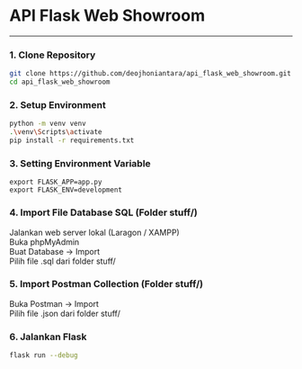 # API Flask Web Showroom
---
### 1. Clone Repository

```bash
git clone https://github.com/deojhoniantara/api_flask_web_showroom.git
cd api_flask_web_showroom
```  

### 2. Setup Environment

```bash
python -m venv venv
.\venv\Scripts\activate        
pip install -r requirements.txt
```  

### 3. Setting Environment Variable
```bask
export FLASK_APP=app.py
export FLASK_ENV=development
```

### 4. Import File Database SQL (Folder stuff/)
Jalankan web server lokal (Laragon / XAMPP)  
Buka phpMyAdmin  
Buat Database → Import  
Pilih file .sql dari folder stuff/  

### 5. Import Postman Collection (Folder stuff/)
Buka Postman → Import  
Pilih file .json dari folder stuff/  

### 6. Jalankan Flask
```bash
flask run --debug
```
